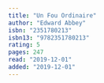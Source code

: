 ```yaml
---
title: "Un Fou Ordinaire"
author: "Edward Abbey"
isbn: "2351780213"
isbn13: "9782351780213"
rating: 5
pages: 247
read: "2019-12-01"
added: "2019-12-01"
---
```


